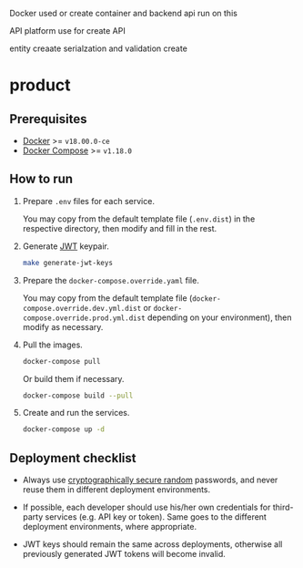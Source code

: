 Docker used or create container and backend api run on this

API platform use for create API

entity creaate
serialzation and validation create

# product


## Prerequisites

*   [Docker](https://docs.docker.com/engine/docker-overview/) >= `v18.00.0-ce`
*   [Docker Compose](https://docs.docker.com/compose/overview/) >= `v1.18.0`

## How to run

1.  Prepare `.env` files for each service.

    You may copy from the default template file (`.env.dist`) in
    the respective directory, then modify and fill in the rest.

2.  Generate [JWT](https://jwt.io/introduction/) keypair.

    ```sh
    make generate-jwt-keys
    ```

3.  Prepare the `docker-compose.override.yaml` file.

    You may copy from the default template file (`docker-compose.override.dev.yml.dist` or `docker-compose.override.prod.yml.dist`
    depending on your environment), then modify as necessary.

4.  Pull the images.

    ```sh
    docker-compose pull
    ```

    Or build them if necessary.

    ```sh
    docker-compose build --pull
    ```

5.  Create and run the services.

    ```sh
    docker-compose up -d
    ```

## Deployment checklist

*   Always use [cryptographically secure random](https://www.random.org/passwords/?num=1&len=24&format=html&rnd=new) passwords,
    and never reuse them in different deployment environments.

*   If possible, each developer should use his/her own credentials for third-party services (e.g. API key or token). Same
    goes to the different deployment environments, where appropriate.

*   JWT keys should remain the same across deployments, otherwise all previously generated JWT tokens will become invalid.
